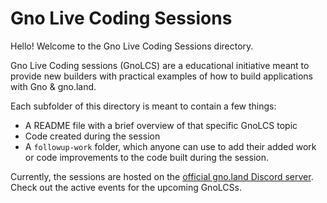 # Gno Live Coding Sessions

Hello! Welcome to the Gno Live Coding Sessions directory.

Gno Live Coding sessions (GnoLCS) are a educational initiative meant to provide
new builders with practical examples of how to build applications with Gno & gno.land.

Each subfolder of this directory is meant to contain a few things:
- A README file with a brief overview of that specific GnoLCS topic 
- Code created during the session
- A `followup-work` folder, which anyone can use to add their added work or code 
improvements to the code built during the session.

Currently, the sessions are hosted on the [official gno.land Discord server](https://discord.gg/S8nKUqwkPn).
Check out the active events for the upcoming GnoLCSs.

